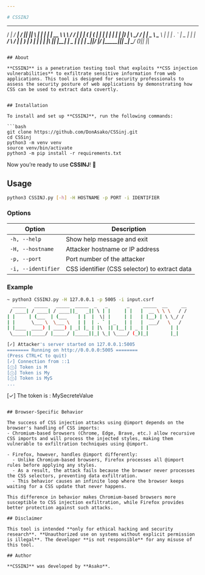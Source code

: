 ```yaml
---

# CSSINJ  

```
  _____   _____   _____  _____  _   _       _     _____  __     __
 / ____| / ____| / ____||_   _|| \ | |     | |   |  __ \ \ \   / /
| |     | (___  | (___    | |  |  \| |     | |   | |__) | \ \_/ /
| |      \___ \  \___ \   | |  | . ` | _   | |   |  ___/   \   /
| |____  ____) | ____) | _| |_ | |\  || |__| | _ | |        | |
 \_____||_____/ |_____/ |_____||_| \_| \____/ (_)|_|        |_|
```

## About  

**CSSINJ** is a penetration testing tool that exploits **CSS injection vulnerabilities** to exfiltrate sensitive information from web applications. This tool is designed for security professionals to assess the security posture of web applications by demonstrating how CSS can be used to extract data covertly.  


## Installation  

To install and set up **CSSINJ**, run the following commands:  

```bash
git clone https://github.com/DonAsako/CSSinj.git
cd CSSinj
python3 -m venv venv  
source venv/bin/activate
python3 -m pip install -r requirements.txt
```

Now you’re ready to use **CSSINJ**! 🎯  

## Usage  

```bash
python3 CSSINJ.py [-h] -H HOSTNAME -p PORT -i IDENTIFIER
```

### Options  

| Option                 | Description                                 |
|------------------------|---------------------------------------------|
| `-h, --help`           | Show help message and exit                  |
| `-H, --hostname`       | Attacker hostname or IP address             |
| `-p, --port`           | Port number of the attacker                 |
| `-i, --identifier`     | CSS identifier (CSS selector) to extract data |

### Example  

```bash
~ python3 CSSINJ.py -H 127.0.0.1 -p 5005 -i input.csrf
  _____   _____   _____  _____  _   _       _     _____  __     __
 / ____| / ____| / ____||_   _|| \ | |     | |   |  __ \ \ \   / /
| |     | (___  | (___    | |  |  \| |     | |   | |__) | \ \_/ /
| |      \___ \  \___ \   | |  | . ` | _   | |   |  ___/   \   /
| |____  ____) | ____) | _| |_ | |\  || |__| | _ | |        | |
 \_____||_____/ |_____/ |_____||_| \_| \____/ (_)|_|        |_|

[✓] Attacker's server started on 127.0.0.1:5005
======== Running on http://0.0.0.0:5005 ========
(Press CTRL+C to quit)
[✓] Connection from ::1
[ⓘ] Token is M
[ⓘ] Token is My
[ⓘ] Token is MyS
...
```

[✓] The token is : MySecreteValue
```

## Browser-Specific Behavior

The success of CSS injection attacks using @import depends on the browser's handling of CSS imports:
- Chromium-based browsers (Chrome, Edge, Brave, etc.) allow recursive CSS imports and will process the injected styles, making them vulnerable to exfiltration techniques using @import.

- Firefox, however, handles @import differently:
  - Unlike Chromium-based browsers, Firefox processes all @import rules before applying any styles.
  - As a result, the attack fails because the browser never processes the CSS selectors, preventing data exfiltration.
  - This behavior causes an infinite loop where the browser keeps waiting for a CSS update that never happens.

This difference in behavior makes Chromium-based browsers more susceptible to CSS injection exfiltration, while Firefox provides better protection against such attacks.

## Disclaimer  

This tool is intended **only for ethical hacking and security research**. **Unauthorized use on systems without explicit permission is illegal**. The developer **is not responsible** for any misuse of this tool.  

## Author  

**CSSINJ** was developed by **Asako**.  
